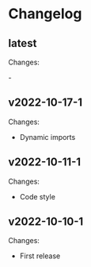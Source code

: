 # Changelog

## latest

Changes:

\-

## v2022-10-17-1

Changes:

- Dynamic imports

## v2022-10-11-1

Changes:

- Code style

## v2022-10-10-1

Changes:

- First release
